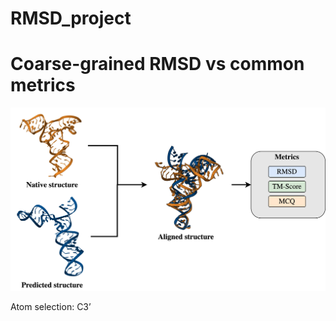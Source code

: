 # RMSD_project
# Coarse-grained RMSD vs common metrics

![](img/website_image.png)

Atom selection: C3’
